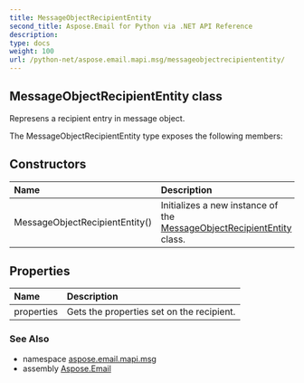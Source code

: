 ```yaml
---
title: MessageObjectRecipientEntity
second_title: Aspose.Email for Python via .NET API Reference
description: 
type: docs
weight: 100
url: /python-net/aspose.email.mapi.msg/messageobjectrecipiententity/
---
```


## MessageObjectRecipientEntity class

Represens a recipient entry in message object.

The MessageObjectRecipientEntity type exposes the following members:
## Constructors
| Name | Description |
| :- | :- |
|MessageObjectRecipientEntity()|Initializes a new instance of the [MessageObjectRecipientEntity](/python-net/aspose.email.mapi.msg/messageobjectrecipiententity/) class.|
## Properties
| Name | Description |
| :- | :- |
|properties|Gets the properties set on the recipient.|

### See Also

* namespace [aspose.email.mapi.msg](/python-net/aspose.email.mapi.msg/)
* assembly [Aspose.Email](/python-net/)

